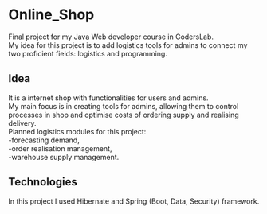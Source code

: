 # Online_Shop
Final project for my Java Web developer course in CodersLab.  
My idea for this project is to add logistics tools for admins to connect my two proficient fields: logistics and programming.  
  
## Idea
It is a internet shop with functionalities for users and admins.  
My main focus is in creating tools for admins, allowing them to control processes in shop and optimise costs of ordering supply and realising delivery.  
Planned logistics modules for this project:  
-forecasting demand,  
-order realisation management,  
-warehouse supply management.  
  
## Technologies
In this project I used Hibernate and Spring (Boot, Data, Security) framework.  
